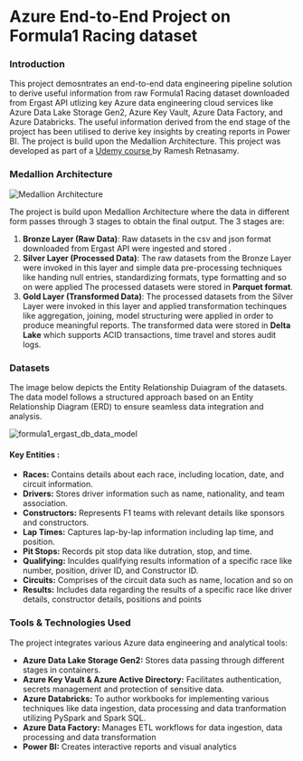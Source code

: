 # Azure End-to-End Project on Formula1 Racing dataset 

### Introduction
This project demosntrates an end-to-end data engineering pipeline solution to derive useful information from raw Formula1 Racing dataset downloaded from Ergast API utlizing key Azure data engineering cloud services like Azure Data Lake Storage Gen2, Azure Key Vault, Azure Data Factory, and Azure Databricks. The useful information derived from the end stage of the project has been utilised to derive key insights by creating reports in Power BI. The project is build upon the Medallion Architecture. This project was developed as part of a <a href ="https://www.udemy.com/course/azure-databricks-spark-core-for-data-engineers/?couponCode=25BBPMXACCAGE2"> Udemy course </a> by Ramesh Retnasamy.

### Medallion Architecture

![Medallion Architecture](https://github.com/user-attachments/assets/fb66abbf-6988-4788-9ca0-67ecfb9a6597)


The project is build upon Medallion Architecture where the data in different form passes through 3 stages to obtain the final output. The 3 stages are:
<ol type="1">
  <li>
  <b>Bronze Layer (Raw Data)</b>: Raw datasets in the csv and json format downloaded from Ergast API were ingested and stored .
  </li>
  <li>
  <b>Silver Layer (Processed Data)</b>: The raw datasets from the Bronze Layer were invoked in this layer and simple data pre-processing techniques like handing null entries, standardizing formats, type formatting and so on were applied The processed datasets were stored in <b>Parquet format</b>.
  </li>
  <li>
  <b>Gold Layer (Transformed Data)</b>: The processed datasets from the Silver Layer were invoked in this layer and applied transformation techinques like aggregation, joining, model structuring were applied in order to produce meaningful reports. The transformed data were stored in <b>Delta Lake</b> which supports ACID transactions, time travel and stores audit logs.
  </li>
</ol>

### Datasets

The image below depicts the Entity Relationship Duiagram of the datasets. The data model follows a structured approach based on an Entity Relationship Diagram (ERD) to ensure seamless data integration and analysis.

![formula1_ergast_db_data_model](https://github.com/user-attachments/assets/f2e8a511-0ed1-43e3-a5aa-c891e0c0ac80)

#### Key Entities :
<ul>
  <li>
    <b>Races:</b> Contains details about each race, including location, date, and circuit information.
  </li>
  <li>
    <b>Drivers:</b> Stores driver information such as name, nationality, and team association.
  </li>
  <li>
    <b>Constructors:</b> Represents F1 teams with relevant details like sponsors and constructors.
  </li>
   <li>
    <b>Lap Times:</b> Captures lap-by-lap information including lap time, and position.
  </li>
  <li>
    <b>Pit Stops:</b> Records pit stop data like dutration, stop, and time.
  </li>
  <li>
    <b>Qualifying:</b> Inculdes qualifying results information of a specific race like number, position, driver ID, and Constructor ID. 
  </li>
  <li>
    <b>Circuits:</b> Comprises of the circuit data such as name, location and so on
  </li>
  <li>
    <b>Results:</b> Includes data regarding the results of a specific race like driver details, constructor details, positions and points
  </li>
</ul>

### Tools & Technologies Used

The project integrates various Azure data engineering and analytical tools:

<ul>
  <li>
    <b>Azure Data Lake Storage Gen2:</b> Stores data passing through different stages in containers. 
  </li>
  <li>
    <b>Azure Key Vault & Azure Active Directory:</b> Facilitates authentication, secrets management and protection of sensitive data.
  </li>
  <li>
    <b>Azure Databricks:</b> To author workbooks for implementing various techniques like data ingestion, data processing and data tranformation utilizing PySpark and Spark SQL.
  </li>
  <li>
    <b>Azure Data Factory:</b> Manages ETL workflows for data ingestion, data processing and data transformation
  </li>
  <li>
    <b>Power BI:</b> Creates interactive reports and visual analytics
  </li>
</ul>







